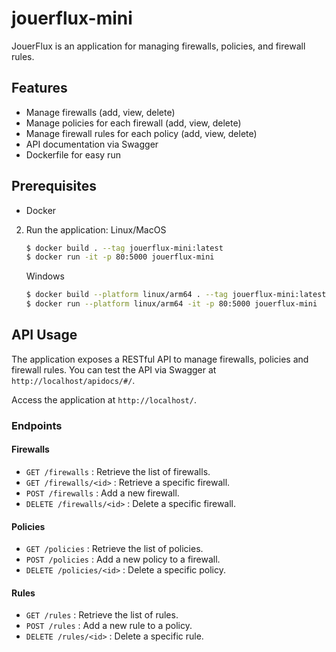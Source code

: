 # jouerflux-mini

JouerFlux is an application for managing firewalls, policies, and firewall rules.

## Features

- Manage firewalls (add, view, delete)
- Manage policies for each firewall (add, view, delete)
- Manage firewall rules for each policy (add, view, delete)
- API documentation via Swagger
- Dockerfile for easy run

## Prerequisites

- Docker


2. Run the application:
   Linux/MacOS
    ```sh
    $ docker build . --tag jouerflux-mini:latest
    $ docker run -it -p 80:5000 jouerflux-mini
    ```
    
    Windows
    ```sh
    $ docker build --platform linux/arm64 . --tag jouerflux-mini:latest
    $ docker run --platform linux/arm64 -it -p 80:5000 jouerflux-mini
    ```

## API Usage

The application exposes a RESTful API to manage firewalls, policies and firewall rules.
You can test the API via Swagger at `http://localhost/apidocs/#/`.

Access the application at `http://localhost/`.

### Endpoints

#### Firewalls

- `GET /firewalls`          : Retrieve the list of firewalls.
- `GET /firewalls/<id>`     : Retrieve a specific firewall.
- `POST /firewalls`         : Add a new firewall.
- `DELETE /firewalls/<id>`  : Delete a specific firewall.

#### Policies

- `GET /policies`           : Retrieve the list of policies.
- `POST /policies`          : Add a new policy to a firewall.
- `DELETE /policies/<id>`   : Delete a specific policy.

#### Rules

- `GET /rules`          : Retrieve the list of rules.
- `POST /rules`         : Add a new rule to a policy.
- `DELETE /rules/<id>`  : Delete a specific rule.
